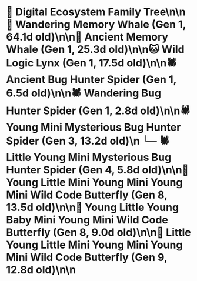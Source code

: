 # 🌳 Digital Ecosystem Family Tree\n\n🐋 Wandering Memory Whale (Gen 1, 64.1d old)\n\n🐋 Ancient Memory Whale (Gen 1, 25.3d old)\n\n🐱 Wild Logic Lynx (Gen 1, 17.5d old)\n\n🕷️ Ancient Bug Hunter Spider (Gen 1, 6.5d old)\n\n🕷️ Wandering Bug Hunter Spider (Gen 1, 2.8d old)\n\n🕷️ Young Mini Mysterious Bug Hunter Spider (Gen 3, 13.2d old)\n  └─ 🕷️ Little Young Mini Mysterious Bug Hunter Spider (Gen 4, 5.8d old)\n\n🦋 Young Little Mini Young Mini Young Mini Wild Code Butterfly (Gen 8, 13.5d old)\n\n🦋 Young Little Young Baby Mini Young Mini Wild Code Butterfly (Gen 8, 9.0d old)\n\n🦋 Little Young Little Mini Young Mini Young Mini Wild Code Butterfly (Gen 9, 12.8d old)\n\n